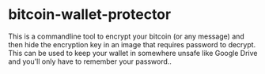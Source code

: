 # bitcoin-wallet-protector
This is a commandline tool to encrypt your bitcoin (or any message) and then hide the encryption key in an image that requires password to decrypt. This can be used to keep your wallet in somewhere unsafe like Google Drive and you'll only have to remember your password..
